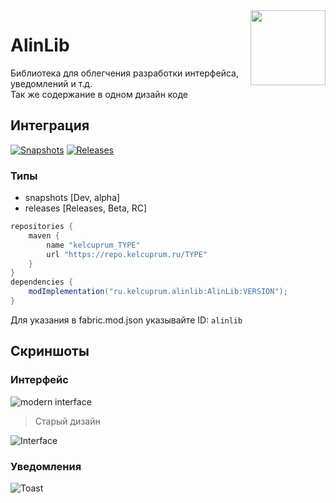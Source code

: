 <img width="120pt" src="https://cdn.kelcuprum.ru/icons/alinlib.png" align="right">

# AlinLib
Библиотека для облегчения разработки интерфейса, уведомлений и т.д.<br>
Так же содержание в одном дизайн коде
## Интеграция
[![Snapshots](https://img.shields.io/maven-metadata/v?metadataUrl=https%3A%2F%2Frepo.kelcuprum.ru%2Fsnapshots%2Fru%2Fkelcuprum%2Falinlib%2FAlinLib%2Fmaven-metadata.xml&label=Snapshots)](https://repo.kelcuprum.ru/#/snapshots/ru/kelcuprum/alinlib/AlinLib)
[![Releases](https://img.shields.io/maven-metadata/v?metadataUrl=https%3A%2F%2Frepo.kelcuprum.ru%2Freleases%2Fru%2Fkelcuprum%2Falinlib%2FAlinLib%2Fmaven-metadata.xml&label=Releases)](https://repo.kelcuprum.ru/#/releases/ru/kelcuprum/alinlib/AlinLib)

### Типы
- snapshots [Dev, alpha]
- releases [Releases, Beta, RC]
```groovy
repositories {
    maven {
        name "kelcuprum_TYPE"
        url "https://repo.kelcuprum.ru/TYPE"
    }
}
dependencies {
    modImplementation("ru.kelcuprum.alinlib:AlinLib:VERSION");
}
```
Для указания в fabric.mod.json указывайте ID: `alinlib`
## Скриншоты
### Интерфейс
![modern interface](https://cdn.modrinth.com/data/cached_images/15d5a52399c417ea741fb8d98f4e7dbccfb7dd7b_0.webp)

> Старый дизайн
> 
![Interface](https://cdn.modrinth.com/data/cached_images/d55993f79ff17145e83022ce8923f66cc492d71a.png)
### Уведомления
![Toast](https://cdn.modrinth.com/data/cached_images/4587aeeb1742db6e5000b8e4aa9dfb68fd19473f.png)

